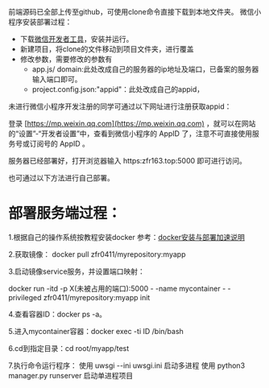 
前端源码已全部上传至github，可使用clone命令直接下载到本地文件夹。
微信小程序安装部署过程：
* 下载[微信开发者工具](https://developers.weixin.qq.com/miniprogram/dev/devtools/download.html)，安装并运行。
* 新建项目，将clone的文件移动到项目文件夹，进行覆盖
* 修改参数，需要修改的参数有
  * app.js/ domain:此处改成自己的服务器的ip地址及端口，已备案的服务器输入端口即可。
  * project.config.json:"appid"：此处改成自己的appid，

未进行微信小程序开发注册的同学可通过以下网址进行注册获取appid：

登录 [https://mp.weixin.qq.com](https://mp.weixin.qq.com) ，就可以在网站的“设置”-“开发者设置”中，查看到微信小程序的 AppID 了，注意不可直接使用服务号或订阅号的 AppID 。



服务器已经部署好，打开浏览器输入 https:zfr163.top:5000 即可进行访问。

也可通过以下方法进行自己部署。

# 部署服务端过程：

1.根据自己的操作系统按教程安装docker 参考：[docker安装与部署加速说明](Tech/16341023_docker.md)


2.获取镜像：
docker pull zfr0411/myrepository:myapp

3.启动镜像service服务，并设置端口映射：

docker run -itd -p X(未被占用的端口):5000 - -name mycontainer - -privileged zfr0411/myrepository:myapp init         

4.查看容器ID：docker ps -a。

5.进入mycontainer容器：docker exec -ti ID /bin/bash

6.cd到指定目录：cd root/myapp/test

7.执行命令运行程序：
使用 uwsgi --ini uwsgi.ini 启动多进程
使用 python3 manager.py runserver 启动单进程项目

